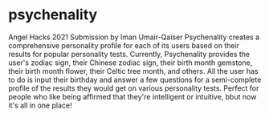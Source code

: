 # psychenality
Angel Hacks 2021 Submission by Iman Umair-Qaiser
Psychenality creates a comprehensive personality profile for each of its users based on their results for popular personality tests. Currently, Psychenality provides the user's zodiac sign, their Chinese zodiac sign, their birth month gemstone, their birth month flower, their Celtic tree month, and others. All the user has to do is input their birthday and answer a few questions for a semi-complete profile of the results they would get on various personality tests. Perfect for people who like being affirmed that they're intelligent or intuitive, bbut now it's all in one place!
